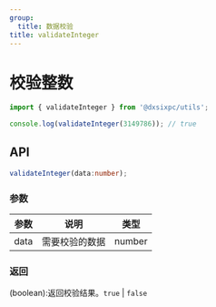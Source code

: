 ```yaml
---
group:
  title: 数据校验
title: validateInteger
---
```


# 校验整数

```js
import { validateInteger } from '@dxsixpc/utils';

console.log(validateInteger(3149786)); // true
```

## API

```typescript
validateInteger(data:number);
```

### 参数

| 参数 | 说明           | 类型   |
| ---- | -------------- | ------ |
| data | 需要校验的数据 | number |

### 返回

(boolean):返回校验结果。`true` | `false`
